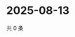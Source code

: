# 2025-08-13

共 0 条

<!-- BEGIN ZHIHUVIDEO -->
<!-- 最后更新时间 Wed Aug 13 2025 02:17:31 GMT+0800 (China Standard Time) -->

<!-- END ZHIHUVIDEO -->
